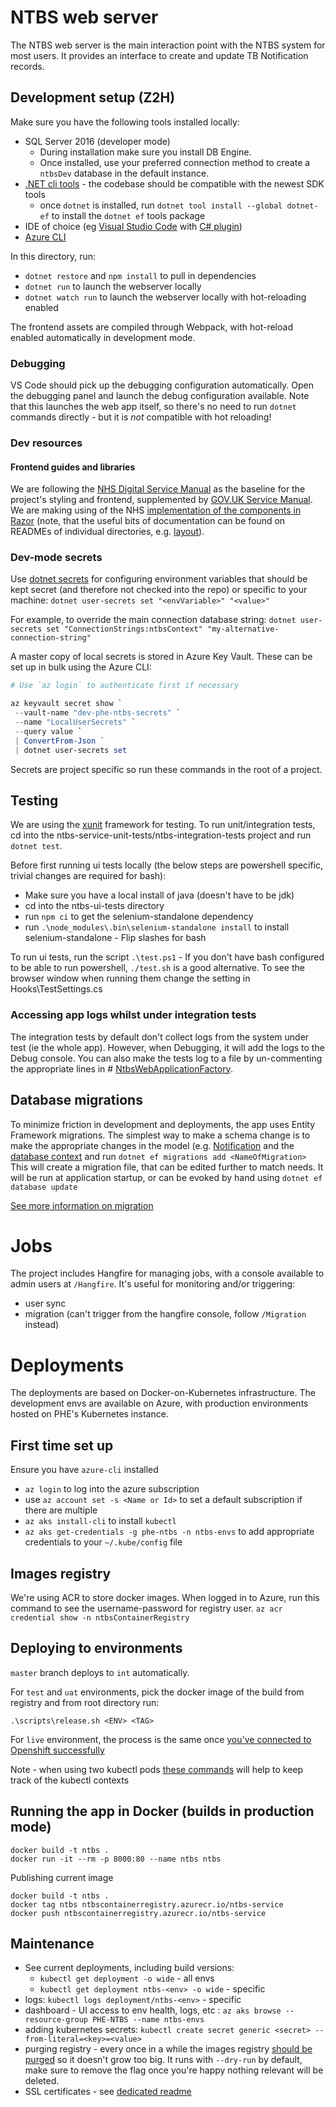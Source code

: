 # NTBS web server

The NTBS web server is the main interaction point with the NTBS system for most users. It provides an interface to create and update TB Notification records.

## Development setup (Z2H)

Make sure you have the following tools installed locally:

- SQL Server 2016 (developer mode)
  - During installation make sure you install DB Engine.
  - Once installed, use your preferred connection method to create a `ntbsDev` database in the default instance.
- [.NET cli tools](https://dotnet.microsoft.com/download) - the codebase should be compatible with the newest SDK tools
  - once `dotnet` is installed, run `dotnet tool install --global dotnet-ef` to install the `dotnet ef` tools package
- IDE of choice (eg [Visual Studio Code](https://code.visualstudio.com/download) with [C# plugin](https://marketplace.visualstudio.com/items?itemName=ms-vscode.csharp))
- [Azure CLI](https://docs.microsoft.com/en-us/cli/azure/?view=azure-cli-latest)

In this directory, run:

- `dotnet restore` and `npm install` to pull in dependencies
- `dotnet run` to launch the webserver locally
- `dotnet watch run` to launch the webserver locally with hot-reloading enabled

The frontend assets are compiled through Webpack, with hot-reload enabled automatically in development mode.

### Debugging

VS Code should pick up the debugging configuration automatically. Open the debugging panel and launch the debug configuration available. Note that this launches the web app itself, so there's no need to run `dotnet` commands directly - but it is _not_ compatible with hot reloading!

### Dev resources
#### Frontend guides and libraries
We are following the [NHS Digital Service Manual](https://beta.nhs.uk/service-manual/) as the baseline for the project's styling and frontend, supplemented by [GOV.UK Service Manual](). We are making using of the NHS [implementation of the components in Razor](https://github.com/nhsuk/frontend-dotnetcore/) (note, that the useful bits of documentation can be found on READMEs of individual directories, e.g. [layout](https://github.com/nhsuk/frontend-dotnetcore/tree/master/src/NHSUKFrontEndLibraryTagHelpers/NHSUK.FrontEndLibrary.TagHelpers/Tags/Layout)).

### Dev-mode secrets

Use [dotnet secrets](https://docs.microsoft.com/en-us/aspnet/core/security/app-secrets?view=aspnetcore-2.2&tabs=windowsgit) for configuring environment variables that should be kept secret (and therefore not checked into the repo) or specific to your machine:
`dotnet user-secrets set "<envVariable>" "<value>"`

For example, to override the main connection database string:
`dotnet user-secrets set "ConnectionStrings:ntbsContext" "my-alternative-connection-string"`

A master copy of local secrets is stored in Azure Key Vault. These can be set up in bulk using the Azure CLI:

```PowerShell
# Use `az login` to authenticate first if necessary

az keyvault secret show `
 --vault-name "dev-phe-ntbs-secrets" `
 --name "LocalUserSecrets" `
 --query value `
 | ConvertFrom-Json `
 | dotnet user-secrets set
```

Secrets are project specific so run these commands in the root of a project.

## Testing

We are using the [xunit](https://xunit.net/) framework for testing.
To run unit/integration tests, cd into the ntbs-service-unit-tests/ntbs-integration-tests project and run `dotnet test`.

Before first running ui tests locally (the below steps are powershell specific, trivial changes are required for bash):

 - Make sure you have a local install of java (doesn't have to be jdk) 
 - cd into the ntbs-ui-tests directory 
 - run `npm ci` to get the   selenium-standalone dependency 
 - run   `.\node_modules\.bin\selenium-standalone install` to install  selenium-standalone - Flip slashes for bash

To run ui tests, run the script `.\test.ps1` - If you don't have bash configured to be able to run powershell, `./test.sh` is a good alternative.
To see the browser window when running them change the setting in Hooks\TestSettings.cs

### Accessing app logs whilst under integration tests
The integration tests by default don't collect logs from the system under test (ie the whole app).
However, when Debugging, it will add the logs to the Debug console.
You can also make the tests log to a file by un-commenting the appropriate lines in #
[NtbsWebApplicationFactory](/ntbs-integration-tests/NtbsWebApplicationFactory.cs).

## Database migrations

To minimize friction in development and deployments, the app uses Entity Framework migrations.
The simplest way to make a schema change is to make the appropriate changes in the model (e.g. [Notification](Models/Entities/Notification.cs) and the [database context](DataAccess/NtbsContext.cs) and run
`dotnet ef migrations add <NameOfMigration>`
This will create a migration file, that can be edited further to match needs. It will be run at application startup, 
or can be evoked by hand using
`dotnet ef database update`

[See more information on migration](https://docs.microsoft.com/en-us/ef/core/managing-schemas/migrations/)

# Jobs
The project includes Hangfire for managing jobs, with a console available to admin users at `/Hangfire`. It's
useful for monitoring and/or triggering:
- user sync
- migration (can't trigger from the hangfire console, follow `/Migration` instead)

# Deployments
The deployments are based on Docker-on-Kubernetes infrastructure.
The development envs are available on Azure, with production environments hosted on PHE's Kubernetes instance.

## First time set up
Ensure you have `azure-cli` installed
- `az login` to log into the azure subscription
- use `az account set -s <Name or Id>` to set a default subscription if there are multiple
- `az aks install-cli` to install `kubectl`
- `az aks get-credentials -g phe-ntbs -n ntbs-envs` to add appropriate credentials to your `~/.kube/config` file

## Images registry
We're using ACR to store docker images. When logged in to Azure, run this command to see the username-password for registry user.
`az acr credential show -n ntbsContainerRegistry`

## Deploying to environments
`master` branch deploys to `int` automatically.

For `test` and `uat` environments, pick the docker image <TAG> of the build from registry and from root directory run:

`.\scripts\release.sh <ENV> <TAG>`

For `live` environment, the process is the same once
[you've connected to Openshift successfully](https://airelogic-nis.atlassian.net/wiki/spaces/R2/pages/163446793/Deployments+on+PHE+infrastructure)

Note - when using two kubectl pods 
[these commands](https://kubernetes.io/docs/reference/kubectl/cheatsheet/#kubectl-context-and-configuration)
will help to keep track of the kubectl contexts


## Running the app in Docker (builds in production mode)
```
docker build -t ntbs .
docker run -it --rm -p 8000:80 --name ntbs ntbs
```
Publishing current image
```
docker build -t ntbs .
docker tag ntbs ntbscontainerregistry.azurecr.io/ntbs-service
docker push ntbscontainerregistry.azurecr.io/ntbs-service
```

## Maintenance
- See current deployments, including build versions:
  - `kubectl get deployment -o wide` - all envs
  - `kubectl get deployment ntbs-<env> -o wide` - specific <env>
- logs: `kubectl logs deployment/ntbs-<env>` - specific <env>
- dashboard - UI access to env health, logs, etc : `az aks browse --resource-group PHE-NTBS --name ntbs-envs`
- adding kubernetes secrets: `kubectl create secret generic <secret> --from-literal=<key>=<value>`
- purging registry - every once in a while the images registry [should be purged](../scripts/purge-images.ps1) so it
 doesn't grow too big. It runs with `--dry-run` by default, 
 make sure to remove the flag once you're happy nothing relevant will be deleted.
- SSL certificates - see [dedicated readme](./deployments/README.md)
